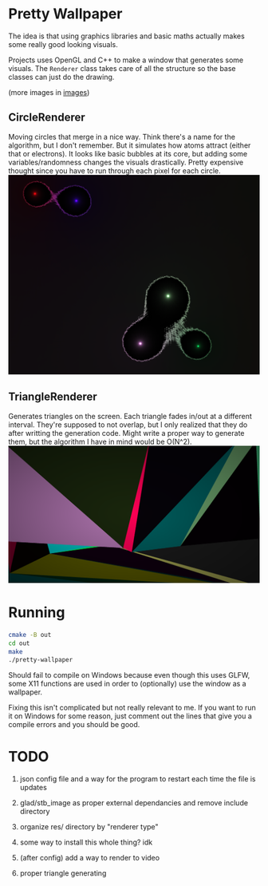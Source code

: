 # Pretty Wallpaper
The idea is that using graphics libraries and basic maths
actually makes some really good looking visuals.

Projects uses OpenGL and  C++ to make a window that generates some visuals.
The `Renderer` class takes care of all the structure so
the base classes can just do the drawing.

(more images in [images](images/))

## CircleRenderer
Moving circles that merge in a nice way.
Think there's a name for the algorithm, but I don't remember.
But it simulates how atoms attract (either that or electrons).
It looks like basic bubbles at its core,
but adding some variables/randomness changes the visuals drastically.
Pretty expensive thought since you have to run through each pixel for each circle.
![](images/circle_renderer2.png)

## TriangleRenderer
Generates triangles on the screen.
Each triangle fades in/out at a different interval.
They're supposed to not overlap, but I only realized that they do after writting the generation code.
Might write a proper way to generate them, but the algorithm I have in mind would be O(N^2).
![](images/triangle_renderer2.png)


# Running
```bash
cmake -B out
cd out
make
./pretty-wallpaper
```
Should fail to compile on Windows because even though this uses GLFW, 
some X11 functions are used in order to (optionally) use the window as a wallpaper.

Fixing this isn't complicated but not really relevant to me.
If you want to run it on Windows for some reason, just comment out
the lines that give you a compile errors and you should be good.





# TODO
1. json config file and a way for the program to restart each time the file is updates

2. glad/stb\_image as proper external dependancies and remove include directory

3. organize res/ directory by "renderer type"

4. some way to install this whole thing? idk

5. (after config) add a way to render to video

6. proper triangle generating
